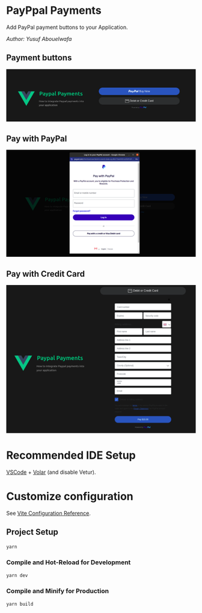 # PayPpal Payments

Add PayPal payment buttons to your Application.

*Author: Yusuf Abouelwafa*

## Payment buttons
![alt text](image.png)

## Pay with PayPal
![alt text](image-1.png)

## Pay with Credit Card
![alt text](image-2.png)

# Recommended IDE Setup

[VSCode](https://code.visualstudio.com/) + [Volar](https://marketplace.visualstudio.com/items?itemName=Vue.volar) (and disable Vetur).

# Customize configuration

See [Vite Configuration Reference](https://vite.dev/config/).

## Project Setup

```sh
yarn
```

### Compile and Hot-Reload for Development

```sh
yarn dev
```

### Compile and Minify for Production

```sh
yarn build
```
